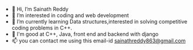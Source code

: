 - 👋 Hi, I’m Sainath Reddy
- 👀 I’m interested in coding and web development
- 🌱 I’m currently learning Data structures,interested in solving competitive coding problems in C++.
- 💞️ I'm good at C++, Java, front end and backend with django
- 📫 you can contact me using this email-id sainathreddy863@gmail.com

<!---
sainath998/sainath998 is a ✨ special ✨ repository because its `README.md` (this file) appears on your GitHub profile.
You can click the Preview link to take a look at your changes.
--->
